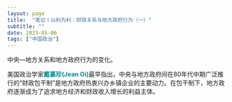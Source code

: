 ```yaml
---
layout: page
title:  "笔记丨以利为利：财政关系与地方政府行为（一）"
subtitle: ""
date: 2023-05-06 
tags: ["中国政治"]
---
```








中央—地方关系和地方政府行为的变化。

美国政治学家<font color=#008c8c>**戴慕珍(Jean Oi)**</font>最早指出，中央与地方政府间在80年代中期广泛推行的“财政包干制”是地方政府热衷兴办乡镇企业的主要动力。在包干制下，地方政府逐渐成为了追求地方经济和财政收入增长的利益主体。

